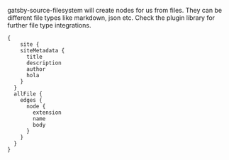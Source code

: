 gatsby-source-filesystem will create nodes for us from files. They can be different file types like markdown, json etc. Check the plugin library for further file type integrations.

```
{
	site {
    siteMetadata {
      title
      description
      author
      hola
    }
  }
  allFile {
    edges {
      node {
        extension
        name
        body
      }
    }
  }
}
```
